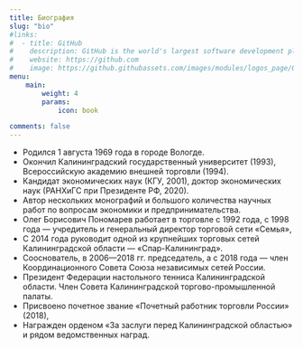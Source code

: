 ```yaml
---
title: Биография
slug: "bio"
#links:
#  - title: GitHub
#    description: GitHub is the world's largest software development platform.
#    website: https://github.com
#    image: https://github.githubassets.com/images/modules/logos_page/GitHub-Mark.png
menu:
    main: 
        weight: 4
        params:
            icon: book

comments: false
---
```


* Родился 1 августа 1969 года в городе Вологде. 
* Окончил Калининградский государственный университет (1993), Всероссийскую академию внешней торговли (1994). 
* Кандидат экономических наук (КГУ, 2001), доктор экономических наук (РАНХиГС при Президенте РФ, 2020). 
* Автор нескольких монографий и большого количества научных работ по вопросам экономики и предпринимательства. 
* Олег Борисович Пономарев работает в торговле с 1992 года, с 1998 года — учредитель и генеральный директор торговой сети «Семья», 
* C 2014 года руководит одной из крупнейших торговых сетей Калининградской области — «Спар-Калининград». 
* Сооснователь, в 2006—2018 гг. председатель, а с 2018 года — член Координационного Совета Союза независимых сетей России. 
* Президент Федерации настольного тенниса Калининградской области. Член Совета Калининградской торгово-промышленной палаты. 
* Присвоено почетное звание «Почетный работник торговли России» (2018), 
* Награжден орденом «За заслуги перед Калининградской областью» и рядом ведомственных наград.

